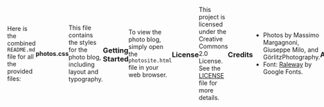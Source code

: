 Here is the combined `README.md` file for all the provided files:

```markdown
# Projects README

This repository contains two separate projects: a Photo Blog and a Score Keeper application. Below are the details for each project.

## 1. Photo Blog

### Project Structure

- `photosite.html`: The main HTML file containing the structure and content of the photo blog.
- `photos.css`: The CSS file for styling the photo blog.

### Features

- Responsive Design: The gallery is designed to be responsive, with images arranged in a flexible layout.
- Custom Fonts: Utilizes the 'Raleway' font from Google Fonts for a clean and modern look.
- Creative Commons Licensed Photos: All photos are licensed under Creative Commons 2.0.

### File Details

#### photosite.html

This file sets up the basic structure of the photo blog, including the navigation and photo gallery sections.

####HTML
<!DOCTYPE html>
<html>

<head>
    <title>Photo Blog</title>
    <link href="https://fonts.googleapis.com/css2?family=Raleway:wght@800&display=swap" rel="stylesheet">
    <link rel="stylesheet" href="photos.css">
</head>

<body>
    <nav>Soban/Ahmad</nav>

    <section id="container">
        <!-- Photo credits and sources -->
        <img src="http://c1.staticflickr.com/9/8450/8026519634_f33f3724ea_b.jpg">
        <img src="http://c2.staticflickr.com/8/7218/7209301894_c99d3a33c2_h.jpg">
        <img src="http://c2.staticflickr.com/8/7231/6947093326_df216540ff_b.jpg">

        <img src="http://c1.staticflickr.com/9/8788/17367410309_78abb9e5b6_b.jpg">
        <img src="http://c2.staticflickr.com/6/5814/20700286354_762c19bd3b_b.jpg">
        <img src="http://c2.staticflickr.com/6/5647/21137202535_404bf25729_b.jpg">

        <img src="http://c2.staticflickr.com/6/5588/14991687545_5c8e1a2e86_b.jpg">
        <img src="http://c2.staticflickr.com/4/3888/14878097108_5997041006_b.jpg">
        <img src="http://c2.staticflickr.com/8/7579/15482110477_0b0e9e5421_b.jpg">
    </section>
    <footer>
        <p>All Photos Licensed Under Creative Commons 2.0</p>
        <a href="https://creativecommons.org/licenses/by/2.0/legalcode">Creative Commons License</a>
    </footer>
</body>

</html>
```

#### photos.css

This file contains the styles for the photo blog, including layout and typography.

```css
img {
    width: 30%;
    margin-bottom: 2%;
}

#container {
    display: flex;
    flex-wrap: wrap;
    justify-content: space-evenly;
    margin: 1% auto;
}

nav {
    font-family: 'Raleway', sans-serif;
    font-size: 1.5em;
    text-transform: uppercase;
    border-bottom: 2px solid #f1f1f1;
    width: 30%;
    margin: 0% 0% 0% 2.25%;
    padding: 1.2em 0;
}
```

### Getting Started

To view the photo blog, simply open the `photosite.html` file in your web browser.

### License

This project is licensed under the Creative Commons 2.0 License. See the [LICENSE](https://creativecommons.org/licenses/by/2.0/legalcode) file for more details.

### Credits

- Photos by Massimo Margagnoni, Giuseppe Milo, and GörlitzPhotography.
- Font: [Raleway](https://fonts.google.com/specimen/Raleway) by Google Fonts.

### Author

- **Soban Ahmad**

## 2. Score Keeper

### Project Structure

- `index.html`: The main HTML file containing the structure and content of the score keeper application.
- `script.js`: The JavaScript file for handling the logic of the score keeper application.

### Features

- **Score Keeping**: Allows users to keep track of scores for two players.
- **Best Of Feature**: Users can select the number of games to be played (best of 1, 3, or 5).
- **Responsive Design**: Utilizes Bulma CSS framework for responsive design.

### File Details

#### index.html

This file sets up the basic structure of the score keeper application, including the UI elements for displaying scores and controls for updating scores.

####html
<!DOCTYPE html>
<html lang="en">

<head>
    <meta charset="UTF-8">
    <meta name="viewport" content="width=device-width, initial-scale=1.0">
    <title>Score Keeper</title>
    <link rel="stylesheet" href="https://cdn.jsdelivr.net/npm/bulma@1.0.1/css/bulma.min.css">
    <style>
        body {
            height: 100vh;
            display: flex;
            flex-direction: row;
            justify-self: center;
            align-items: center;
        }

        .container {
            width: 5%;
        }

        .button.is-info {
            margin: 0 0.4rem;
        }
    </style>
</head>

<body>
    <div class="container">
        <div class="columns is-centered">
            <div class="column is-half">
                <div class="card is-responsive">
                    <div class="card-image">
                        <figure class="image is-4by3">
                            <img src="https://images.unsplash.com/photo-1705087917495-8530cbaa858e?q=80&w=1727&auto=format&fit=crop&ixlib=rb-4.0.3&ixid=M3wxMjA3fDB8MHxwaG90by1wYWdlfHx8fGVufDB8fHx8fA%3D%3D"
                                alt="Table Tennis Image" />
                        </figure>
                    </div>
                    <div class="card-content">
                        <div class="content">
                            <h2 class="is-size-4 mb-0"><span id="bestOf-p1-display">0</span> - <span
                                    id="bestOf-p2-display">0</span></h2>
                            <h1 class="title is-1 mt-0"><span id="p1Display">0</span> to <span id="p2Display">0</span>
                            </h1>
                            <p class="subtitle">Use the buttons below to keep track of score</p>

                            <div class="bestOf-container my-2">
                                <label for="bestOf" class="label is-large is-inline">Best Of</label>
                                <div class="select is-rounded">
                                    <select name="bestof" id="bestOf">
                                        <option value="1">1</option>
                                        <option value="3">3</option>
                                        <option value="5">5</option>
                                    </select>
                                </div>
                            </div>

                            <label for="maxScore" class="label is-large is-inline">Playing to</label>
                            <div class="select is-rounded">
                                <select name="maxScore" id="maxScore">
                                    <option value="3">3</option>
                                    <option value="5">5</option>
                                    <option value="8">8</option>
                                    <option value="12">12</option>
                                </select>
                            </div>
                        </div>
                        <footer class="card-footer">
                            <button class="button is-primary is-responsive card-footer-item is-size-6" id="p1Button">+1
                                Player 1</button>
                            <button class="button is-info is-responsive card-footer-item is-size-6" id="p2Button">+1
                                Player 2</button>
                            <button class="button is-danger is-responsive card-footer-item is-size-6"
                                id="reset">Reset</button>
                        </footer>
                    </div>
                </div>
            </div>
        </div>
    </div>

    <script src="script.js"></script>
</body>

</html>
```

#### script.js

This file contains the JavaScript logic for updating scores, resetting the game, and handling user interactions.

```javascript
const p1 = {
    Name: 'player 1',
    score: 0,
    button: document.querySelector('#p1Button'),
    display: document.querySelector('#p1Display'),
    wins: 0,
    winCount: document.querySelector('#bestOf-p1-display'),
}

const p2 = {
    Name: 'player 2',
    score: 0,
    wins: 0,
    button: document.querySelector('#p2Button'),
    display: document.querySelector('#p2Display'),
    winCount: document.querySelector('#bestOf-p2-display')
}

const maxScore = document.querySelector('#maxScore');
const maxGameCount = document.querySelector('#bestOf');
const resetButton = document.querySelector('#reset');

let gameCount = 0;
let winningScore = 3;
let isGameOver

 = false;

function updateScore(player, opponent) {
    if (!isGameOver) {
        player.score += 1;
        if (player.score === winningScore) {
            gameCount++;
            player.wins += 1;
            player.display.textContent = player.score;
            player.winCount.textContent = player.wins;
            player.winCount.classList.add('has-text-success');
            player.winCount.classList.remove('has-text-danger');
            opponent.winCount.classList.add('has-text-danger');
            opponent.winCount.classList.remove('has-text-success');
            if (gameCount === parseInt(maxGameCount.value)) {
                player.button.disabled = true;
                opponent.button.disabled = true;
            } else {
                resetGame();
            }
        }
        player.display.textContent = player.score;
    }
}

p1.button.addEventListener('click', () => {
    updateScore(p1, p2);
    console.log(`player 1 Score: ${p1.score}, player 2 Score: ${p2.score}`);
})

p2.button.addEventListener('click', () => {
    updateScore(p2, p1);
    console.log(`player 1 Score: ${p1.score}, player 2 Score: ${p2.score}`);
})

maxGameCount.addEventListener('change', function () {
    maxGameCount.value = parseInt(this.value);
    resetAll();
})

maxScore.addEventListener('change', function () {
    winningScore = parseInt(this.value);
    resetAll();
})

resetButton.addEventListener('click', resetAll)

function resetGame() {
    isGameOver = false;
    for (let p of [p1, p2]) {
        p.score = 0;
        p.display.textContent = 0;
        p.button.disabled = false;
    }
}

function resetAll() {
    resetGame();
    gameCount = 0;
    for (let p of [p1, p2]) {
        p.wins = 0;
        p.winCount.textContent = 0;
        p.winCount.classList.remove('has-text-success');
        p.winCount.classList.remove('has-text-danger');
    }
}
```

### Getting Started

To use the score keeper, open the `index.html` file in your web browser. 

### Author

- **Soban Ahmad**
```
